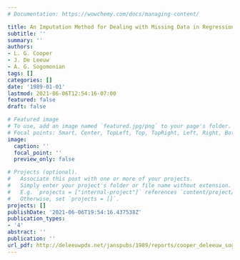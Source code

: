 ```yaml
---
# Documentation: https://wowchemy.com/docs/managing-content/

title: An Imputation Method for Dealing with Missing Data in Regression
subtitle: ''
summary: ''
authors:
- L. G. Cooper
- J. De Leeuw
- A. G. Sogomonian
tags: []
categories: []
date: '1989-01-01'
lastmod: 2021-06-06T12:54:16-07:00
featured: false
draft: false

# Featured image
# To use, add an image named `featured.jpg/png` to your page's folder.
# Focal points: Smart, Center, TopLeft, Top, TopRight, Left, Right, BottomLeft, Bottom, BottomRight.
image:
  caption: ''
  focal_point: ''
  preview_only: false

# Projects (optional).
#   Associate this post with one or more of your projects.
#   Simply enter your project's folder or file name without extension.
#   E.g. `projects = ["internal-project"]` references `content/project/deep-learning/index.md`.
#   Otherwise, set `projects = []`.
projects: []
publishDate: '2021-06-06T19:54:16.437538Z'
publication_types:
- '4'
abstract: ''
publication: ''
url_pdf: http://deleeuwpdx.net/janspubs/1989/reports/cooper_deleeuw_sogomonian_R_89.pdf
---
```


